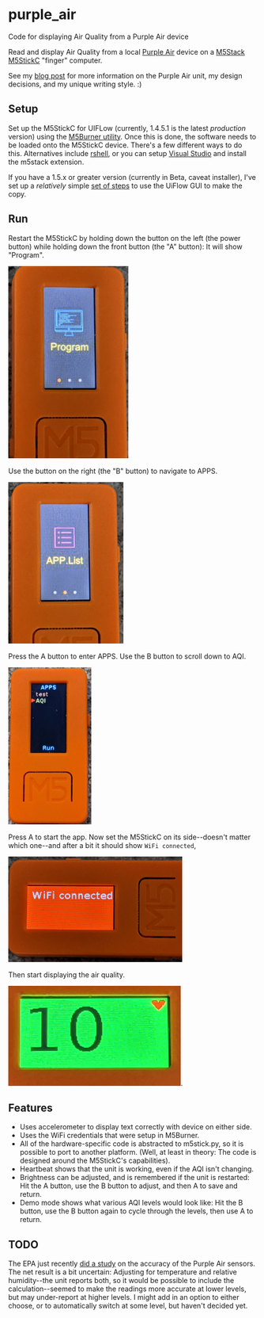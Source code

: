 # purple_air
Code for displaying Air Quality from a Purple Air device

Read and display Air Quality from a local [Purple Air](
https://www.purpleair.com/) device on a [M5Stack M5StickC](
https://m5stack.com/products/stick-c) "finger" computer.

See my [blog post](
https://seeingclaarly.blogspot.com/2020/05/seeing-airquality.html) for more
information on the Purple Air unit, my design decisions, and my unique
writing style. :)

## Setup

Set up the M5StickC for UIFLow (currently, 1.4.5.1 is the latest _production_
version) using the [M5Burner utility](https://m5stack.com/pages/download).
Once this is done, the software needs to be loaded onto the M5StickC device.
There's a few different ways to do this.  Alternatives include [rshell](
https://github.com/dhylands/rshell), or you
can setup [Visual Studio](https://code.visualstudio.com/) and install the
m5stack extension.

If you have a 1.5.x or greater version (currently in Beta, caveat installer),
I've set up a _relatively_ simple [set of steps](copy_to_stick.md) to
use the UiFlow GUI to make the copy. 

## Run

Restart the M5StickC by holding down the button on the left (the power button)
while holding down the front button (the "A" button): It will show "Program".

![Program screen](images/program.jpg)

Use the button on the right (the "B" button) to navigate to APPS.

![APPS screen](images/app_list.jpg) 

Press the A button to enter APPS. Use the B button to
scroll down to AQI.

![Run AQI](images/run.jpg)

Press A to start the app. Now set the M5StickC on its
side--doesn't matter which one--and after a bit it should show
`WiFi connected`,

![WiFi connected](images/wifi_connected.jpg)

Then start displaying the air quality.

![Air Quality with heart](images/you_gotta_have_heart.jpg).

## Features

- Uses accelerometer to display text correctly with device on either side.
- Uses the WiFi credentials that were setup in M5Burner.
- All of the hardware-specific code is abstracted to m5stick.py, so it is
  possible to port to another platform. (Well, at least in theory: The
  code is designed around the M5StickC's capabilities).
- Heartbeat shows that the unit is working, even if the AQI isn't changing.
- Brightness can be adjusted, and is remembered if the unit is restarted: Hit
  the A button, use the B button to adjust, and then A to save and return.
- Demo mode shows what various AQI levels would look like: Hit the B button,
  use the B button again to cycle through the levels, then use A to return.

## TODO

The EPA just recently [did a study](
https://cfpub.epa.gov/si/si_public_record_report.cfm?Lab=CEMM&dirEntryId=348236)
on the accuracy of the Purple Air sensors. The net result is a bit uncertain:
Adjusting for temperature and relative humidity--the unit reports both, so it
would be possible to include the calculation--seemed to make the readings
more accurate at lower levels, but may under-report at higher levels.
I might add in an option to either choose, or to automatically switch at some
level, but haven't decided yet.


